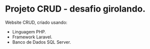 # Projeto CRUD - desafio girolando.
Website CRUD, criado usando: 
- Linguagem PHP.
- Framework Laravel.
- Banco de Dados SQL Server.
